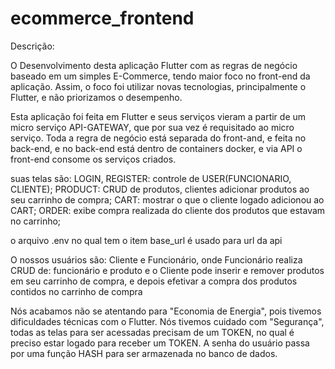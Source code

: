 # ecommerce_frontend

Descrição:

O Desenvolvimento desta aplicação Flutter com as regras de negócio baseado em um simples E-Commerce, tendo maior foco no front-end da aplicação.
Assim, o foco foi utilizar novas tecnologias, principalmente o Flutter, e não priorizamos o desempenho. 

Esta aplicação foi feita em Flutter e seus serviços vieram a partir de um micro serviço API-GATEWAY, que por sua vez é requisitado ao micro serviço. Toda a regra de negócio está separada do front-and, e feita no back-end, e no back-end está dentro de containers docker, e via API o front-end consome os serviços criados.


suas telas são:
    LOGIN, REGISTER: controle de USER(FUNCIONARIO, CLIENTE);
    PRODUCT: CRUD de produtos, clientes adicionar produtos ao seu carrinho de compra;
    CART: mostrar o que o cliente logado adicionou ao CART;
    ORDER: exibe compra realizada do cliente dos produtos que estavam no carrinho;

o arquivo .env no qual tem o item base_url é usado para  url da api

O nossos usuários são: Cliente e Funcionário,
onde Funcionário realiza CRUD de: funcionário e produto
e o Cliente pode inserir e remover produtos em seu carrinho de compra, e depois efetivar a compra dos produtos contidos no carrinho de compra



Nós acabamos não se atentando para "Economia de Energia", pois tivemos dificuldades técnicas com o Flutter.
Nós tivemos cuidado com "Segurança", todas as telas para ser acessadas precisam de um TOKEN, no qual é preciso estar logado para receber um TOKEN. A senha do usuário passa por uma função HASH para ser armazenada no banco de dados.
